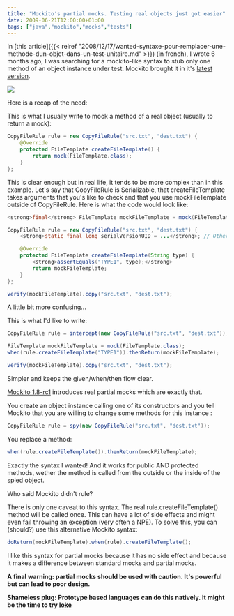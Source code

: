 ```yaml
---
title: "Mockito's partial mocks. Testing real objects just got easier"
date: 2009-06-21T12:00:00+01:00
tags: ["java","mockito","mocks","tests"]
---
```


In [this article]({{< relref "2008/12/17/wanted-syntaxe-pour-remplacer-une-methode-dun-objet-dans-un-test-unitaire.md" >}})
(in french), I wrote 6 months ago, I was searching for a mockito-like syntax to stub only one method of an object instance under test. Mockito brought it in it's <a href="http://mockito.org/">latest version</a>.

![](/images/fakearm.jpg#center)

Here is a recap of the need:

This is what I usually write to mock a method of a real object (usually to return a mock):

```java
CopyFileRule rule = new CopyFileRule("src.txt", "dest.txt") {
	@Override
	protected FileTemplate createFileTemplate() {
		return mock(FileTemplate.class);
	}
};
```

This is clear enough but in real life, it tends to be more complex than in this example. Let's say that CopyFileRule is Serializable, that createFileTemplate takes arguments that you's like to check and that you use mockFileTemplate outside of CopyFileRule. Here is what the code would look like:

```java
<strong>final</strong> FileTemplate mockFileTemplate = mock(FileTemplate.class);

CopyFileRule rule = new CopyFileRule("src.txt", "dest.txt") {
	<strong>static final long serialVersionUID = ...</strong>; // Otherwise Eclipse will complain

	@Override
	protected FileTemplate createFileTemplate(String type) {
		<strong>assertEquals("TYPE1", type);</strong>
		return mockFileTemplate;
	}
};

verify(mockFileTemplate).copy("src.txt", "dest.txt");
```

A little bit more confusing...

This is what I'd like to write:

```java
CopyFileRule rule = intercept(new CopyFileRule("src.txt", "dest.txt"));

FileTemplate mockFileTemplate = mock(FileTemplate.class);
when(rule.createFileTemplate("TYPE1")).thenReturn(mockFileTemplate);

verify(mockFileTemplate).copy("src.txt", "dest.txt");
```

Simpler and keeps the given/when/then flow clear.

<a href="http://mockito.org/">Mockito 1.8-rc1</a> introduces real partial mocks which are exactly that.

You create an object instance calling one of its constructors and you tell Mockito that you are willing to change some methods for this instance :

```java
CopyFileRule rule = spy(new CopyFileRule("src.txt", "dest.txt"));
```

You replace a method:

```java
when(rule.createFileTemplate()).thenReturn(mockFileTemplate);
```

Exactly the syntax I wanted! And it works for public AND protected methods, wether the method is called from the outside or the inside of the spied object.

Who said Mockito didn't rule?

There is only one caveat to this syntax. The real rule.createFileTemplate() method will be called once. This can have a lot of side effects and might even fail throwing an exception (very often a NPE). To solve this, you can (should?) use this alternative Mockito syntax:

```java
doReturn(mockFileTemplate).when(rule).createFileTemplate();
```

I like this syntax for partial mocks because it has no side effect and because it makes a difference between standard mocks and partial mocks.

<strong>A final warning: partial mocks should be used with caution. It's powerful but can lead to poor design.</strong>

<strong>Shameless plug: Prototype based languages can do this natively. It might be the time to try <a href="http://ioke.org/">Ioke</a></strong>

